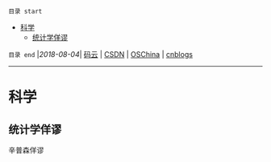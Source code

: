 `目录 start`
 
- [科学](#科学)
    - [统计学佯谬](#统计学佯谬)

`目录 end` |_2018-08-04_| [码云](https://gitee.com/gin9) | [CSDN](http://blog.csdn.net/kcp606) | [OSChina](https://my.oschina.net/kcp1104) | [cnblogs](http://www.cnblogs.com/kuangcp)
****************************************
# 科学

## 统计学佯谬
辛普森佯谬